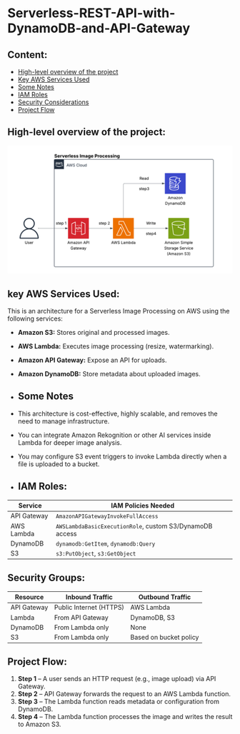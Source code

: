 # Serverless-REST-API-with-DynamoDB-and-API-Gateway
## Content:
- [High-level overview of the project](#high-level-overview-of-the-project)
- [Key AWS Services Used](#key-aws-services-used)
- [Some Notes](#some-notes)
- [IAM Roles](#some-notes)
- [Security Considerations](#Security-Considerations)
- [Project Flow](#project-flow)
## High-level overview of the project:
![Architecture](Image.png)
## key AWS Services Used:
This is an architecture for a Serverless Image Processing on AWS using the following services:  

* **Amazon S3:** Stores original and processed images.  
* **AWS Lambda:** Executes image processing (resize, watermarking).  
* **Amazon API Gateway:**  Expose an API for uploads.  
* **Amazon DynamoDB:** Store metadata about uploaded images.
  
* ## Some Notes
  
* This architecture is cost-effective, highly scalable, and removes the need to manage infrastructure. 
*  You can integrate Amazon Rekognition or other AI services inside Lambda for deeper image analysis.
*  You may configure S3 event triggers to invoke Lambda directly when a file is uploaded to a bucket.
*  ## IAM Roles:

| Service           | IAM Policies Needed                                     |
|-------------------|---------------------------------------------------------|
| API Gateway       | `AmazonAPIGatewayInvokeFullAccess`                      |
| AWS Lambda        | `AWSLambdaBasicExecutionRole`, custom S3/DynamoDB access |
| DynamoDB          | `dynamodb:GetItem`, `dynamodb:Query`                    |
| S3                | `s3:PutObject`, `s3:GetObject`                          |


   ## Security Groups:

| Resource         | Inbound Traffic                 | Outbound Traffic                        |
|------------------|----------------------------------|------------------------------------------|
| API Gateway      | Public Internet (HTTPS)         | AWS Lambda                               |
| Lambda           | From API Gateway                | DynamoDB, S3                             |
| DynamoDB         | From Lambda only                | None                                     |
| S3               | From Lambda only                | Based on bucket policy                   |


## Project Flow:

1. **Step 1** – A user sends an HTTP request (e.g., image upload) via API Gateway.
2. **Step 2** – API Gateway forwards the request to an AWS Lambda function.
3. **Step 3** – The Lambda function reads metadata or configuration from DynamoDB.
4. **Step 4** – The Lambda function processes the image and writes the result to Amazon S3.




